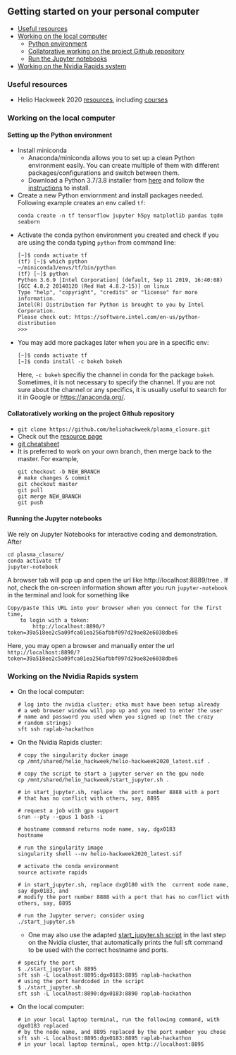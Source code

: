 ## Getting started on your personal computer

* [Useful resources](#useful-resources)
* [Working on the local computer](#working-on-the-local-computer)
  + [Python environment](#python-environment)
  + [Collatorative working on the project Github repository](#collatorative-working-on-the-project-github-repository)
  + [Run the Jupyter notebooks](#run-the-jupyter-notebooks)
* [Working on the Nvidia Rapids system](#working-on-the-nvidia-rapids-system)

### Useful resources
- Helio Hackweek 2020 [resources](https://github.com/edmondb/helio_info), including [courses](https://astg606.github.io/py_courses/helio_hw2020/)

### Working on the local computer
#### Setting up the Python environment
- Install miniconda
  - Anaconda/miniconda allows you to set up a clean Python environment easily. You can create multiple of them with different packages/configurations and switch between them.
  - Download a Python 3.7/3.8 installer from [here](https://docs.conda.io/en/latest/miniconda.html) and follow the [instructions](https://conda.io/projects/conda/en/latest/user-guide/install/index.html) to install.
- Create a new Python enviornment and install packages needed. Following example creates an env called `tf`:
  ```
  conda create -n tf tensorflow jupyter h5py matplotlib pandas tqdm seaborn
  ```
- Activate the conda python environment you created and check if you are using the conda typing `python` from command line:
  ```
  [~]$ conda activate tf
  (tf) [~]$ which python
  ~/miniconda3/envs/tf/bin/python
  (tf) [~]$ python
  Python 3.6.9 |Intel Corporation| (default, Sep 11 2019, 16:40:08) 
  [GCC 4.8.2 20140120 (Red Hat 4.8.2-15)] on linux
  Type "help", "copyright", "credits" or "license" for more information.
  Intel(R) Distribution for Python is brought to you by Intel Corporation.
  Please check out: https://software.intel.com/en-us/python-distribution
  >>> 
  ```
- You may add more packages later when you are in a specific env:
  ```
  [~]$ conda activate tf
  [~]$ conda install -c bokeh bokeh
  ```
  Here, `-c bokeh` specifiy the channel in conda for the package `bokeh`. Sometimes, it is not necessary to specify the channel. If you are not sure about the channel or any specifics, it is usually useful to search for it in Google or https://anaconda.org/.

#### Collatoratively working on the project Github repository
- `git clone https://github.com/heliohackweek/plasma_closure.git`
- Check out the [resource page](https://github.com/edmondb/helio_info)
- [git cheatsheet](https://education.github.com/git-cheat-sheet-education.pdf)
- It is preferred to work on your own branch, then merge back to the master. For example,
  ```
  git checkout -b NEW_BRANCH
  # make changes & commit
  git checkout master
  git pull
  git merge NEW_BRANCH
  git push
  ```

#### Running the Jupyter notebooks
We rely on Jupyter Notebooks for interactive coding and demonstration. After 
```
cd plasma_closure/
conda activate tf
jupyter-notebook
```
A browser tab will pop up and open the url like http://localhost:8889/tree . If not, check the on-screen information shown after you run `jupyter-notebook` in the terminal and look for something like
```
Copy/paste this URL into your browser when you connect for the first time,
    to login with a token:
        http://localhost:8890/?token=39a518ee2c5a09fca01ea256afbbf097d29ae82e6038dbe6
```
Here, you may open a browser and manually enter the url `http://localhost:8890/?token=39a518ee2c5a09fca01ea256afbbf097d29ae82e6038dbe6`


### Working on the Nvidia Rapids system
- On the local computer:
  ```
  # log into the nvidia cluster; otka must have been setup already
  # a web browser window will pop up and you need to enter the user
  # name and password you used when you signed up (not the crazy
  # random strings)
  sft ssh raplab-hackathon
  ```
- On the Nvidia Rapids cluster:
  ```
  # copy the singularity docker image
  cp /mnt/shared/helio_hackweek/helio-hackweek2020_latest.sif .

  # copy the script to start a jupyter server on the gpu node
  cp /mnt/shared/helio_hackweek/start_jupyter.sh .

  # in start_jupyter.sh, replace  the port number 8888 with a port
  # that has no conflict with others, say, 8895

  # request a job with gpu support
  srun --pty --gpus 1 bash -i

  # hostname command returns node name, say, dgx0183
  hostname

  # run the singularity image
  singularity shell --nv helio-hackweek2020_latest.sif

  # activate the conda environment
  source activate rapids

  # in start_jupyter.sh, replace dxg0180 with the  current node name, say dgx0183, and
  # modify the port number 8888 with a port that has no conflict with others, say, 8895

  # run the Jupyter server; consider using 
  ./start_jupyter.sh
  ```
  - One may also use the adapted [start_jupyter.sh script](../scripts/start_jupyter.sh)
  in the last step on the Nvidia cluster, that automatically prints the full sft command
  to be used with the correct hostname and ports.
  ```
  # specify the port
  $ ./start_jupyter.sh 8895
  sft ssh -L localhost:8895:dgx0183:8895 raplab-hackathon
  # using the port hardcoded in the script
  $ ./start_jupyter.sh
  sft ssh -L localhost:8890:dgx0183:8890 raplab-hackathon
  ```
- On the local computer:
  ```
  # in your local laptop terminal, run the following command, with dgx0183 replaced
  # by the node name, and 8895 replaced by the port number you chose
  sft ssh -L localhost:8895:dgx0183:8895 raplab-hackathon
  # in your local laptop terminal, open http://localhost:8895
  ```

